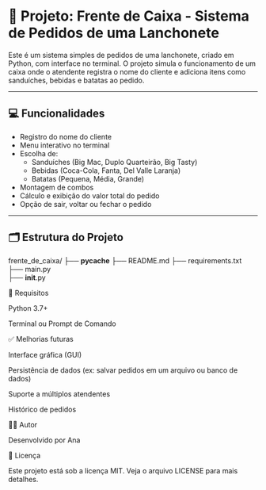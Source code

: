 # 🧾 Projeto: Frente de Caixa - Sistema de Pedidos de uma Lanchonete

Este é um sistema simples de pedidos de uma lanchonete, criado em Python, com interface no terminal. O projeto simula o funcionamento de um caixa onde o atendente registra o nome do cliente e adiciona itens como sanduíches, bebidas e batatas ao pedido.

---

## 💻 Funcionalidades

- Registro do nome do cliente
- Menu interativo no terminal
- Escolha de:
  - Sanduíches (Big Mac, Duplo Quarteirão, Big Tasty)
  - Bebidas (Coca-Cola, Fanta, Del Valle Laranja)
  - Batatas (Pequena, Média, Grande)
- Montagem de combos
- Cálculo e exibição do valor total do pedido
- Opção de sair, voltar ou fechar o pedido

---

## 🗂 Estrutura do Projeto


frente_de_caixa/
├── __pycache__
├── README.md
├── requirements.txt     
├── main.py            
├── __init__.py         


📌 Requisitos

Python 3.7+

Terminal ou Prompt de Comando

✅ Melhorias futuras

Interface gráfica (GUI)

Persistência de dados (ex: salvar pedidos em um arquivo ou banco de dados)

Suporte a múltiplos atendentes

Histórico de pedidos

🧑‍💻 Autor

Desenvolvido por Ana

📄 Licença

Este projeto está sob a licença MIT. Veja o arquivo LICENSE para mais detalhes.

